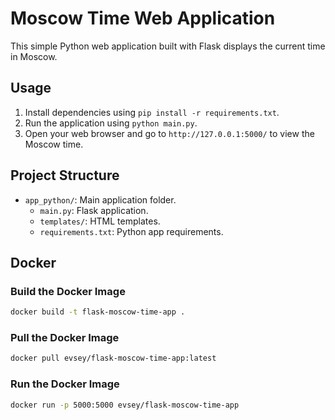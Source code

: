 # Moscow Time Web Application

This simple Python web application built with Flask displays the current time in Moscow.

## Usage

1. Install dependencies using `pip install -r requirements.txt`.
2. Run the application using `python main.py`.
3. Open your web browser and go to `http://127.0.0.1:5000/` to view the Moscow time.

## Project Structure

- `app_python/`: Main application folder.
  - `main.py`: Flask application.
  - `templates/`: HTML templates.
  - `requirements.txt`: Python app requirements.

## Docker

### Build the Docker Image

```bash
docker build -t flask-moscow-time-app .
```

### Pull the Docker Image

```bash
docker pull evsey/flask-moscow-time-app:latest
```

### Run the Docker Image

```bash
docker run -p 5000:5000 evsey/flask-moscow-time-app
```
